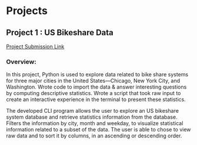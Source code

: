 # Projects
## Project 1 : US Bikeshare Data
[Project Submission Link](https://github.com/yogi1510/Post-your-Work-on-GitHub/tree/master/Project-2%20Python)

### Overview:

In this project, Python is used to explore data related to bike share systems for three major cities in the United States—Chicago, New York City, and Washington. Wrote code to import the data & answer interesting questions by computing descriptive statistics. Wrote a script that took raw input to create an interactive experience in the terminal to present these statistics.

The developed CLI program allows the user to explore an US bikeshare system database and retrieve statistics information from the database. Filters the information by city, month and weekday, to visualize statistical information related to a subset of the data. The user is able to chose to view raw data and to sort it by columns, in an ascending or descending order.

